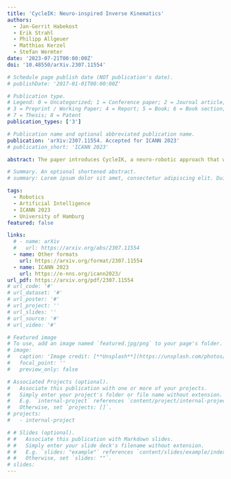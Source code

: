 ```yaml
---
title: 'CycleIK: Neuro-inspired Inverse Kinematics'
authors:
  - Jan-Gerrit Habekost
  - Erik Strahl
  - Philipp Allgeuer
  - Matthias Kerzel
  - Stefan Wermter
date: '2023-07-21T00:00:00Z'
doi: '10.48550/arXiv.2307.11554'

# Schedule page publish date (NOT publication's date).
# publishDate: '2017-01-01T00:00:00Z'

# Publication type.
# Legend: 0 = Uncategorized; 1 = Conference paper; 2 = Journal article;
# 3 = Preprint / Working Paper; 4 = Report; 5 = Book; 6 = Book section;
# 7 = Thesis; 8 = Patent
publication_types: ['3']

# Publication name and optional abbreviated publication name.
publication: 'arXiv:2307.11554. Accepted for ICANN 2023'
# publication_short: 'ICANN 2023'

abstract: The paper introduces CycleIK, a neuro-robotic approach that wraps two novel neuro-inspired methods for the inverse kinematics (IK) task, a Generative Adversarial Network (GAN), and a Multi-Layer Perceptron architecture. These methods can be used in a standalone fashion, but we also show how embedding these into a hybrid neuro-genetic IK pipeline allows for further optimization via sequential least-squares programming (SLSQP) or a genetic algorithm (GA). The models are trained and tested on dense datasets that were collected from random robot configurations of the new Neuro-Inspired COLlaborator (NICOL), a semi-humanoid robot with two redundant 8-DoF manipulators. We utilize the weighted multi-objective function from the state-of-the-art BioIK method to support the training process and our hybrid neuro-genetic architecture. We show that the neural models can compete with state-of-the-art IK approaches, which allows for deployment directly to robotic hardware. Additionally, it is shown that the incorporation of the genetic algorithm improves the precision while simultaneously reducing the overall runtime.

# Summary. An optional shortened abstract.
# summary: Lorem ipsum dolor sit amet, consectetur adipiscing elit. Duis posuere tellus ac convallis placerat. Proin tincidunt magna sed ex sollicitudin condimentum.

tags:
  - Robotics
  - Artificial Intelligence
  - ICANN 2023
  - University of Hamburg
featured: false

links:
  # - name: arXiv
  #   url: https://arxiv.org/abs/2307.11554
  - name: Other formats
    url: https://arxiv.org/format/2307.11554
  - name: ICANN 2023
    url: https://e-nns.org/icann2023/
url_pdf: https://arxiv.org/pdf/2307.11554
# url_code: '#'
# url_dataset: '#'
# url_poster: '#'
# url_project: ''
# url_slides: ''
# url_source: '#'
# url_video: '#'

# Featured image
# To use, add an image named `featured.jpg/png` to your page's folder.
# image:
#   caption: 'Image credit: [**Unsplash**](https://unsplash.com/photos/s9CC2SKySJM)'
#   focal_point: ''
#   preview_only: false

# Associated Projects (optional).
#   Associate this publication with one or more of your projects.
#   Simply enter your project's folder or file name without extension.
#   E.g. `internal-project` references `content/project/internal-project/index.md`.
#   Otherwise, set `projects: []`.
# projects:
#   - internal-project

# # Slides (optional).
# #   Associate this publication with Markdown slides.
# #   Simply enter your slide deck's filename without extension.
# #   E.g. `slides: "example"` references `content/slides/example/index.md`.
# #   Otherwise, set `slides: ""`.
# slides:
---
```

